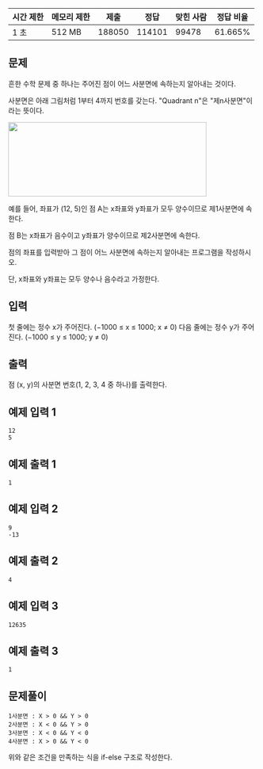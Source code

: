 | 시간 제한 | 메모리 제한 | 제출 | 정답 | 맞힌 사람 | 정답 비율 |
| --- | --- | --- | --- | --- | --- |
| 1 초 | 512 MB | 188050 | 114101 | 99478 | 61.665% |

## 문제

흔한 수학 문제 중 하나는 주어진 점이 어느 사분면에 속하는지 알아내는 것이다. 

사분면은 아래 그림처럼 1부터 4까지 번호를 갖는다. "Quadrant n"은 "제n사분면"이라는 뜻이다.

<img src="https://user-images.githubusercontent.com/97737822/218620402-5b7cdd70-75b2-4165-a604-775352171fdd.png" width="400" height="150" />
 
예를 들어, 좌표가 (12, 5)인 점 A는 x좌표와 y좌표가 모두 양수이므로 제1사분면에 속한다. 

점 B는 x좌표가 음수이고 y좌표가 양수이므로 제2사분면에 속한다.

점의 좌표를 입력받아 그 점이 어느 사분면에 속하는지 알아내는 프로그램을 작성하시오. 

단, x좌표와 y좌표는 모두 양수나 음수라고 가정한다.

## 입력

첫 줄에는 정수 x가 주어진다. (−1000 ≤ x ≤ 1000; x ≠ 0) 다음 줄에는 정수 y가 주어진다. (−1000 ≤ y ≤ 1000; y ≠ 0)

## 출력

점 (x, y)의 사분면 번호(1, 2, 3, 4 중 하나)를 출력한다.

## 예제 입력 1

```
12
5
```

## 예제 출력 1

```
1
```

## 예제 입력 2

```
9
-13
```

## 예제 출력 2

```
4
```
## 예제 입력 3

```
12635
```

## 예제 출력 3

```
1
```

## 문제풀이

```
1사분면 : X > 0 && Y > 0
2사분면 : X < 0 && Y > 0
3사분면 : X < 0 && Y < 0
4사분면 : X > 0 && Y < 0
```

위와 같은 조건을 만족하는 식을 if-else 구조로 작성한다. 